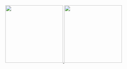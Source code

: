 <div>
<a href="https://github.com/hansshs">
<img loading="lazy" height="180em" src="https://github-readme-stats.vercel.app/api/top-langs/?username=hansshs&layout=compact&langs_count=7&theme=github_dark"/>
<img loading="lazy" height="180em" src="https://github-readme-stats.vercel.app/api?username=hansshs&show_icons=true&theme=github_dark&include_all_commits=true&count_private=true"/>
</div>

<!--
**hansshs/hansshs** is a ✨ _special_ ✨ repository because its `README.md` (this file) appears on your GitHub profile.

Here are some ideas to get you started:

- 🔭 I’m currently working on ...
- 🌱 I’m currently learning ...
- 👯 I’m looking to collaborate on ...
- 🤔 I’m looking for help with ...
- 💬 Ask me about ...
- 📫 How to reach me: ...
- 😄 Pronouns: ...
- ⚡ Fun fact: ...
-->
